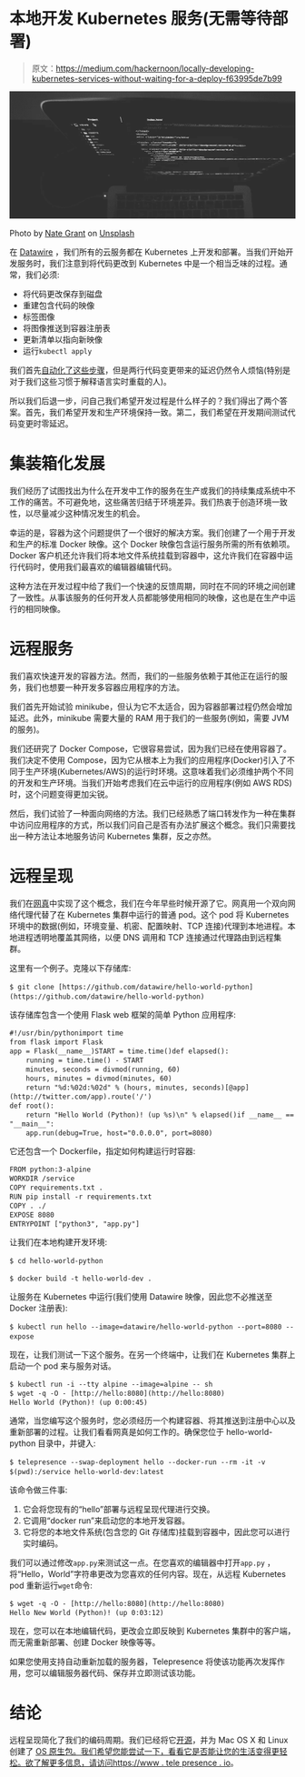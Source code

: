 # 本地开发 Kubernetes 服务(无需等待部署)

> 原文：<https://medium.com/hackernoon/locally-developing-kubernetes-services-without-waiting-for-a-deploy-f63995de7b99>

![](img/d4c2a088e41f1a348b0501f1ec1333aa.png)

Photo by [Nate Grant](https://unsplash.com/photos/QQ9LainS6tI?utm_source=unsplash&utm_medium=referral&utm_content=creditCopyText) on [Unsplash](https://unsplash.com/?utm_source=unsplash&utm_medium=referral&utm_content=creditCopyText)

在 [Datawire](https://www.datawire.io) ，我们所有的云服务都在 Kubernetes 上开发和部署。当我们开始开发服务时，我们注意到将代码更改到 Kubernetes 中是一个相当乏味的过程。通常，我们必须:

*   将代码更改保存到磁盘
*   重建包含代码的映像
*   标签图像
*   将图像推送到容器注册表
*   更新清单以指向新映像
*   运行`kubectl apply`

我们首先[自动化了这些步骤](https://forge.sh)，但是两行代码变更带来的延迟仍然令人烦恼(特别是对于我们这些习惯于解释语言实时重载的人)。

所以我们后退一步，问自己我们希望开发过程是什么样子的？我们得出了两个答案。首先，我们希望开发和生产环境保持一致。第二，我们希望在开发期间测试代码变更时零延迟。

# 集装箱化发展

我们经历了试图找出为什么在开发中工作的服务在生产或我们的持续集成系统中不工作的痛苦。不可避免地，这些痛苦归结于环境差异。我们热衷于创造环境一致性，以尽量减少这种情况发生的机会。

幸运的是，容器为这个问题提供了一个很好的解决方案。我们创建了一个用于开发和生产的标准 Docker 映像。这个 Docker 映像包含运行服务所需的所有依赖项。Docker 客户机还允许我们将本地文件系统挂载到容器中，这允许我们在容器中运行代码时，使用我们最喜欢的编辑器编辑代码。

这种方法在开发过程中给了我们一个快速的反馈周期，同时在不同的环境之间创建了一致性。从事该服务的任何开发人员都能够使用相同的映像，这也是在生产中运行的相同映像。

# 远程服务

我们喜欢快速开发的容器方法。然而，我们的一些服务依赖于其他正在运行的服务，我们也想要一种开发多容器应用程序的方法。

我们首先开始试验 minikube，但认为它不太适合，因为容器部署过程仍然会增加延迟。此外，minikube 需要大量的 RAM 用于我们的一些服务(例如，需要 JVM 的服务)。

我们还研究了 Docker Compose，它很容易尝试，因为我们已经在使用容器了。我们决定不使用 Compose，因为它从根本上为我们的应用程序(Docker)引入了不同于生产环境(Kubernetes/AWS)的运行时环境。这意味着我们必须维护两个不同的开发和生产环境。当我们开始考虑我们在云中运行的应用程序(例如 AWS RDS)时，这个问题变得更加尖锐。

然后，我们试验了一种面向网络的方法。我们已经熟悉了端口转发作为一种在集群中访问应用程序的方式，所以我们问自己是否有办法扩展这个概念。我们只需要找出一种方法让本地服务访问 Kubernetes 集群，反之亦然。

# 远程呈现

我们在[网真](https://www.telepresence.io)中实现了这个概念，我们在今年早些时候开源了它。网真用一个双向网络代理代替了在 Kubernetes 集群中运行的普通 pod。这个 pod 将 Kubernetes 环境中的数据(例如，环境变量、机密、配置映射、TCP 连接)代理到本地进程。本地进程透明地覆盖其网络，以便 DNS 调用和 TCP 连接通过代理路由到远程集群。

这里有一个例子。克隆以下存储库:

`$ git clone [https://github.com/datawire/hello-world-python](https://github.com/datawire/hello-world-python)`

该存储库包含一个使用 Flask web 框架的简单 Python 应用程序:

```
#!/usr/bin/pythonimport time
from flask import Flask
app = Flask(__name__)START = time.time()def elapsed():
    running = time.time() - START
    minutes, seconds = divmod(running, 60)
    hours, minutes = divmod(minutes, 60)
    return "%d:%02d:%02d" % (hours, minutes, seconds)[@app](http://twitter.com/app).route('/')
def root():
    return "Hello World (Python)! (up %s)\n" % elapsed()if __name__ == "__main__":
    app.run(debug=True, host="0.0.0.0", port=8080)
```

它还包含一个 Dockerfile，指定如何构建运行时容器:

```
FROM python:3-alpine
WORKDIR /service
COPY requirements.txt .
RUN pip install -r requirements.txt
COPY . ./
EXPOSE 8080
ENTRYPOINT ["python3", "app.py"]
```

让我们在本地构建开发环境:

`$ cd hello-world-python`

`$ docker build -t hello-world-dev .`

让服务在 Kubernetes 中运行(我们使用 Datawire 映像，因此您不必推送至 Docker 注册表):

`$ kubectl run hello --image=datawire/hello-world-python --port=8080 --expose`

现在，让我们测试一下这个服务。在另一个终端中，让我们在 Kubernetes 集群上启动一个 pod 来与服务对话。

```
$ kubectl run -i --tty alpine --image=alpine -- sh
$ wget -q -O - [http://hello:8080](http://hello:8080)
Hello World (Python)! (up 0:00:45)
```

通常，当您编写这个服务时，您必须经历一个构建容器、将其推送到注册中心以及重新部署的过程。让我们看看网真是如何工作的。确保您位于 hello-world-python 目录中，并键入:

`$ telepresence --swap-deployment hello --docker-run --rm -it -v $(pwd):/service hello-world-dev:latest`

该命令做三件事:

1.  它会将您现有的“hello”部署与远程呈现代理进行交换。
2.  它调用“docker run”来启动您的本地开发容器。
3.  它将您的本地文件系统(包含您的 Git 存储库)挂载到容器中，因此您可以进行实时编码。

我们可以通过修改`app.py`来测试这一点。在您喜欢的编辑器中打开`app.py` ，将“Hello，World”字符串更改为您喜欢的任何内容。现在，从远程 Kubernetes pod 重新运行`wget`命令:

```
$ wget -q -O - [http://hello:8080](http://hello:8080)
Hello New World (Python)! (up 0:03:12)
```

现在，您可以在本地编辑代码，更改会立即反映到 Kubernetes 集群中的客户端，而无需重新部署、创建 Docker 映像等等。

如果您使用支持自动重新加载的服务器，Telepresence 将使该功能再次发挥作用，您可以编辑服务器代码、保存并立即测试该功能。

# 结论

远程呈现简化了我们的编码周期。我们已经将它[开源](https://github.com/datawire/telepresence)，并为 Mac OS X 和 Linux 创建了 [OS 原生包。我们希望您能尝试一下，看看它是否能让您的生活变得更轻松。欲了解更多信息，请访问](https://www.telepresence.io/reference/install)[https://www . tele presence . io](https://www.telepresence.io)。